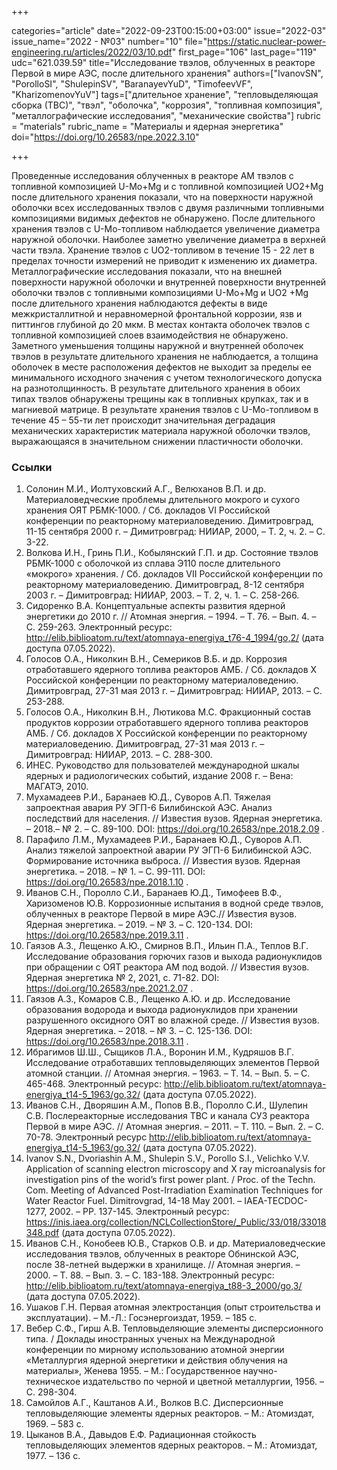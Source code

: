 +++

categories="article"
date="2022-09-23T00:15:00+03:00"
issue="2022-03"
issue_name="2022 - №03"
number="10"
file="https://static.nuclear-power-engineering.ru/articles/2022/03/10.pdf"
first_page="106"
last_page="119"
udc="621.039.59"
title="Исследование твэлов, облученных в реакторе Первой в мире АЭС, после длительного хранения"
authors=["IvanovSN", "PorolloSI", "ShulepinSV", "BaranayevYuD", "TimofeevVF", "KharizomenovYuV"]
tags=["длительное хранение", "тепловыделяющая сборка (ТВС)", "твэл", "оболочка", "коррозия", "топливная композиция", "металлографические исследования", "механические свойства"]
rubric = "materials"
rubric_name = "Материалы и ядерная энергетика"
doi="https://doi.org/10.26583/npe.2022.3.10"

+++

Проведенные исследования облученных в реакторе АМ твэлов с топливной композицией U-Mo+Mg и с топливной композицией UO2+Mg после длительного хранения показали, что на поверхности наружной оболочки всех исследованных твэлов с двумя различными топливными композициями видимых дефектов не обнаружено. После длительного хранения твэлов с U-Mo-топливом наблюдается увеличение диаметра наружной оболочки. Наиболее заметно увеличение диаметра в верхней части твэла. Хранение твэлов с UO2-топливом в течение 15 - 22 лет в пределах точности измерений не приводит к изменению их диаметра. Металлографические исследования показали, что на внешней поверхности наружной оболочки и внутренней поверхности внутренней оболочки твэлов с топливными композициями U-Mo+Mg и UO2 +Mg после длительного хранения наблюдаются дефекты в виде межкристаллитной и неравномерной фронтальной коррозии, язв и питтингов глубиной до 20 мкм. В местах контакта оболочек твэлов с топливной композицией слоев взаимодействия не обнаружено. Заметного уменьшения толщины наружной и внутренней оболочек твэлов в результате длительного хранения не наблюдается, а толщина оболочек в месте расположения дефектов не выходит за пределы ее минимального исходного значения с учетом технологического допуска на разнотолщинность. В результате длительного хранения в обоих типах твэлов обнаружены трещины как в топливных крупках, так и в магниевой матрице. В результате хранения твэлов с U-Mo-топливом в течение 45 – 55-ти лет происходит значительная деградация механических характеристик материала наружной оболочки твэлов, выражающаяся в значительном снижении пластичности оболочки.

### Ссылки

1. Солонин М.И., Иолтуховский А.Г., Велюханов В.П. и др. Материаловедческие проблемы длительного мокрого и сухого хранения ОЯТ РБМК-1000. / Сб. докладов VI Российской конференции по реакторному материаловедению. Димитровград, 11-15 сентября 2000 г. – Димитровград: НИИАР, 2000, – Т. 2, ч. 2. – С. 3-22.
2. Волкова И.Н., Гринь П.И., Кобылянский Г.П. и др. Состояние твэлов РБМК-1000 с оболочкой из сплава Э110 после длительного «мокрого» хранения. / Сб. докладов VII Российской конференции по реакторному материаловедению. Димитровград, 8-12 сентября 2003 г. – Димитровград: НИИАР, 2003. – Т. 2, ч. 1. – С. 258-266.
3. Сидоренко В.А. Концептуальные аспекты развития ядерной энергетики до 2010 г. // Атомная энергия. – 1994. – Т. 76. – Вып. 4. – С. 259-263. Электронный ресурс: http://elib.biblioatom.ru/text/atomnaya-energiya_t76-4_1994/go,2/ (дата доступа 07.05.2022).
4. Голосов О.А., Николкин В.Н., Семериков В.Б. и др. Коррозия отработавшего ядерного топлива реакторов АМБ. / Сб. докладов X Российской конференции по реакторному материаловедению. Димитровград, 27-31 мая 2013 г. – Димитровград: НИИАР, 2013. – С. 253-288.
5. Голосов О.А., Николкин В.Н., Лютикова М.С. Фракционный состав продуктов коррозии отработавшего ядерного топлива реакторов АМБ. / Сб. докладов X Российской конференции по реакторному материаловедению. Димитровград, 27-31 мая 2013 г. – Димитровград: НИИАР, 2013. – С. 288-300.
6. ИНЕС. Руководство для пользователей международной шкалы ядерных и радиологических событий, издание 2008 г. – Вена: МАГАТЭ, 2010.
7. Мухамадеев Р.И., Баранаев Ю.Д., Суворов А.П. Тяжелая запроектная авария РУ ЭГП-6 Билибинской АЭС. Анализ последствий для населения. // Известия вузов. Ядерная энергетика. – 2018.– № 2. – С. 89-100. DOI: https://doi.org/10.26583/npe.2018.2.09 .
8. Парафило Л.М., Мухамадеев Р.И., Баранаев Ю.Д., Суворов А.П. Анализ тяжелой запроектной аварии РУ ЭГП-6 Билибинской АЭС. Формирование источника выброса. // Известия вузов. Ядерная энергетика. – 2018. – № 1. – С. 99-111. DOI: https://doi.org/10.26583/npe.2018.1.10 .
9. Иванов С.Н., Поролло С.И., Баранаев Ю.Д., Тимофеев В.Ф., Харизоменов Ю.В. Коррозионные испытания в водной среде твэлов, облученных в реакторе Первой в мире АЭС.// Известия вузов. Ядерная энергетика. – 2019. – № 3. – С. 120-134. DOI: https://doi.org/10.26583/npe.2019.3.11 .
10. Гаязов А.З., Лещенко А.Ю., Смирнов В.П., Ильин П.А., Теплов В.Г. Исследование образования горючих газов и выхода радионуклидов при обращении с ОЯТ реактора АМ под водой. // Известия вузов. Ядерная энергетика № 2, 2021, с. 71-82. DOI: https://doi.org/10.26583/npe.2021.2.07 .
11. Гаязов А.З., Комаров С.В., Лещенко А.Ю. и др. Исследование образования водорода и выхода радионуклидов при хранении разрушенного оксидного ОЯТ во влажной среде. // Известия вузов. Ядерная энергетика. – 2018. – № 3. – С. 125-136. DOI: https://doi.org/10.26583/npe.2018.3.11 .
12. Ибрагимов Ш.Ш., Сыщиков Л.А., Воронин И.М., Кудряшов В.Г. Исследование отработавших тепловыделяющих элементов Первой атомной станции. // Атомная энергия. – 1963. – Т. 14. – Вып. 5. – С. 465-468. Электронный ресурс: http://elib.biblioatom.ru/text/atomnaya-energiya_t14-5_1963/go,32/ (дата доступа 07.05.2022).
13. Иванов С.Н., Дворяшин А.М., Попов В.В., Поролло С.И., Шулепин С.В. Послереакторные исследования ТВС и канала СУЗ реактора Первой в мире АЭС. // Атомная энергия. – 2011. – Т. 110. – Вып. 2. – С. 70-78. Электронный ресурс http://elib.biblioatom.ru/text/atomnaya-energiya_t14-5_1963/go,32/ (дата доступа 07.05.2022).
14. Ivanov S.N., Dvoriashin A.M., Shulepin S.V., Porollo S.I., Velichko V.V. Application of scanning electron microscopy and X ray microanalysis for investigation pins of the worid’s first power plant. / Proc. of the Techn. Com. Meeting of Advanced Post-Irradiation Examination Techniques for Water Reactor Fuel. Dimitrovgrad, 14-18 May 2001. – IAEA-TECDOC-1277, 2002. – PP. 137-145. Электронный ресурс: https://inis.iaea.org/collection/NCLCollectionStore/_Public/33/018/33018348.pdf (дата доступа 07.05.2022).
15. Иванов С.Н., Конобеев Ю.В., Старков О.В. и др. Материаловедческие исследования твэлов, облученных в реакторе Обнинской АЭС, после 38-летней выдержки в хранилище. // Атомная энергия. – 2000. – Т. 88. – Вып. 3. – С. 183-188. Электронный ресурс: http://elib.biblioatom.ru/text/atomnaya-energiya_t88-3_2000/go,3/ (дата доступа 07.05.2022).
16. Ушаков Г.Н. Первая атомная электростанция (опыт строительства и эксплуатации). – М.-Л.: Госэнергоиздат, 1959. – 185 с.
17. Вебер C.Ф., Гирш А.В. Тепловыделяющие элементы дисперсионного типа. / Доклады иностранных ученых на Международной конференции по мирному использованию атомной энергии «Металлургия ядерной энергетики и действия облучения на материалы», Женева 1955. – М.: Государственное научно-техническое издательство по черной и цветной металлургии, 1956. – С. 298-304.
18. Самойлов А.Г., Каштанов А.И., Волков В.С. Дисперсионные тепловыделяющие элементы ядерных реакторов. – М.: Атомиздат, 1969. – 583 c.
19. Цыканов В.А., Давыдов Е.Ф. Радиационная стойкость тепловыделяющих элементов ядерных реакторов. – М.: Атомиздат, 1977. – 136 с.